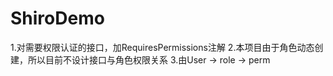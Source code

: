 # ShiroDemo
1.对需要权限认证的接口，加RequiresPermissions注解
2.本项目由于角色动态创建，所以目前不设计接口与角色权限关系
3.由User  -> role -> perm  